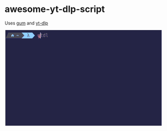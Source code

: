 # awesome-yt-dlp-script

Uses [gum](https://github.com/charmbracelet/gum) and [yt-dlp](https://github.com/yt-dlp/yt-dlp)

<p align="center"> <img src="demo.gif"> </p>
